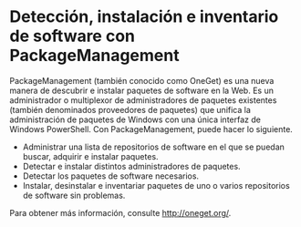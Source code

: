 # Detección, instalación e inventario de software con PackageManagement

PackageManagement (también conocido como OneGet) es una nueva manera de descubrir e instalar paquetes de software en la Web. Es un administrador o multiplexor de administradores de paquetes existentes (también denominados proveedores de paquetes) que unifica la administración de paquetes de Windows con una única interfaz de Windows PowerShell. Con PackageManagement, puede hacer lo siguiente.

-   Administrar una lista de repositorios de software en el que se puedan buscar, adquirir e instalar paquetes.
-   Detectar e instalar distintos administradores de paquetes.
-   Detectar los paquetes de software necesarios.
-   Instalar, desinstalar e inventariar paquetes de uno o varios repositorios de software sin problemas.

Para obtener más información, consulte http://oneget.org/.
<!--HONumber=Mar16_HO2-->
